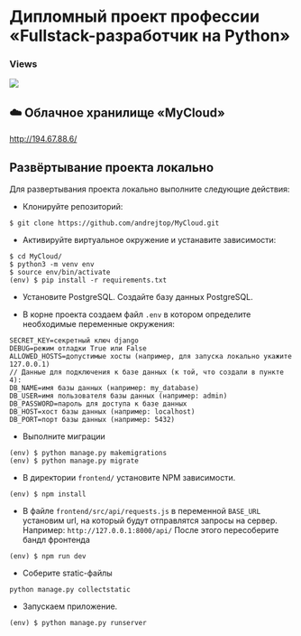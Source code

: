 # Дипломный проект профессии «Fullstack-разработчик на Python»
<h3>Views</h3>
<img src="https://profile-counter.glitch.me/jwt/count.svg">

## ☁️ Облачное хранилище «MyCloud»

http://194.67.88.6/

## Развёртывание проекта локально
Для развертывания проекта локально выполните следующие действия:
- Клонируйте репозиторий: 
``` 
$ git clone https://github.com/andrejtop/MyCloud.git
```
- Активируйте виртуальное окружение и устанавите зависимости: 
```
$ cd MyCloud/
$ python3 -m venv env
$ source env/bin/activate
(env) $ pip install -r requirements.txt
```
- Установите PostgreSQL. Создайте базу данных PostgreSQL.

- В корне проекта создаем файл `.env` в котором определите необходимые переменные окружения: 
```
SECRET_KEY=секретный ключ django
DEBUG=режим отладки True или False
ALLOWED_HOSTS=допустимые хосты (например, для запуска локально укажите 127.0.0.1)
// Данные для подключения к базе данных (к той, что создали в пункте 4):
DB_NAME=имя базы данных (например: my_database)
DB_USER=имя пользователя базы данных (например: admin)
DB_PASSWORD=пароль для доступа к базе данных
DB_HOST=хост базы данных (например: localhost)
DB_PORT=порт базы данных (например: 5432)
```
- Выполните миграции
```
(env) $ python manage.py makemigrations
(env) $ python manage.py migrate
```
- В директории `frontend/` установите NPM зависимости.
```
(env) $ npm install
```
- В файле `frontend/src/api/requests.js` в переменной `BASE_URL` установим url, на который будут отправлятся запросы на сервер. Например: `http://127.0.0.1:8000/api/`
После этого пересоберите бандл фронтенда
```
(env) $ npm run dev

```
- Соберите sтаtic-файлы
```
python manage.py collectstatic
```

- Запускаем приложение.
```
(env) $ python manage.py runserver
```



